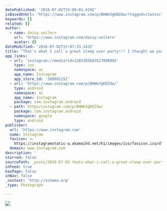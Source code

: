 ```yaml
---
datePublished: '2016-07-02T15:08:01.419Z'
isBasedOnUrl: 'https://www.instagram.com/p/BHWm3gKDZdw/?tagged=itwstories'
keywords: []
related: []
author:
  - name: daisy.seilern
    url: 'https://www.instagram.com/daisy.seilern'
    avatar: {}
dateModified: '2016-07-02T15:07:33.343Z'
title: "That's what I call a great sleep over party!!! I thought we parents had a fun night out, but the kids seem to have had even more party \uD83D\uDE02\uD83D\uDE02\uD83D\uDE02 "
app_links:
  - url: 'instagram://media?id=1285385683527898992'
    type: ios
    namespace: ai
    app_name: Instagram
    app_store_id: '389801252'
  - url: 'https://www.instagram.com/p/BHWm3gKDZdw/'
    type: android
    namespace: ai
    app_name: Instagram
    package: com.instagram.android
  - path: https/instagram.com/p/BHWm3gKDZdw/
    package: com.instagram.android
    namespace: google
    type: android
publisher:
  url: 'https://www.instagram.com'
  name: Instagram
  favicon: >-
    https://instagramstatic-a.akamaihd.net/h1/images/ico/favicon.ico/dfa85bb1fd63.ico
  domain: www.instagram.com
description: '   '
starred: false
sourcePath: _posts/2016-07-02-thats-what-i-call-a-great-sleep-over-party-i-thought-we.md
inFeed: true
hasPage: false
inNav: false
_context: 'http://schema.org'
_type: Photograph

---
```

![   ](https://imgflo.herokuapp.com/graph/vahj1ThiexotieMo/96feb39e5d4e156dfd36e571d04c55cb/croprotate.jpg?cropheight=640&cropwidth=495&degrees=0&input=https%3A%2F%2Fscontent.cdninstagram.com%2Ft51.2885-15%2Fs640x640%2Fsh0.08%2Fe35%2F13584220_283071292046393_1815128764_n.jpg%3Fig_cache_key%3DMTI4NTM4NTY4MzUyNzg5ODk5Mg%253D%253D.2&x=73&y=0)